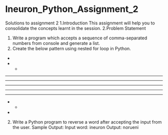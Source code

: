# Ineuron_Python_Assignment_2
Solutions to assignment 2
1.Introduction 
This assignment will help you to consolidate the concepts learnt in the session. 
2.Problem Statement 
1. Write a program which accepts a sequence of comma-separated numbers from console  and generate a list. 
1. Create the below pattern using nested for loop in Python. 
* 
* * 
* * * 
* * * * 
* * * * * 
* * * * 
* * * 
* * 
* 
2. Write a Python program to reverse a word after accepting the input from the user. Sample Output: 
Input word: ineuron 
Output: norueni

